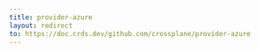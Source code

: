 ```yaml
---
title: provider-azure
layout: redirect
to: https://doc.crds.dev/github.com/crossplane/provider-azure
---
```

